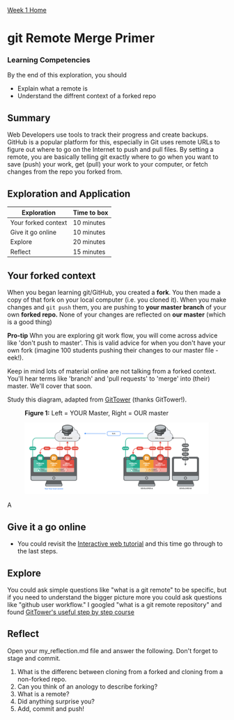 [Week 1 Home](../)

# git Remote Merge Primer 

### Learning Competencies
By the end of this exploration, you should

- Explain what a remote is
- Understand the diffrent context of a forked repo


## Summary
Web Developers use tools to track their progress and create backups. GitHub is a popular platform for this, especially in Git uses remote URLs to figure out where to go on the Internet to push and pull files. By setting a remote, you are basically telling git exactly where to go when you want to save (push) your work, get (pull) your work to your computer, or fetch changes from the repo you forked from.

## Exploration and Application

Exploration | Time to box |
------------|----------|
Your forked context | 10 minutes
Give it go online | 10 minutes |
Explore | 20 minutes 
Reflect | 15 minutes |


## Your forked context 
When you began learning git/GitHub, you created a __fork__. 
You then made a copy of that fork on your local computer (i.e. you cloned it).
When you make changes and `git push` them, you are pushing to __your master branch__ of your own __forked repo.__ None of your changes are reflected on __our master__ (which is a good thing) 

__Pro-tip__  Whn you are exploring git work flow, you will come across advice like 'don't push to master'. This is valid advice for when you don't have your own fork (imagine 100 students pushing their changes to our master file -eek!). 

Keep in mind lots of material online are not talking from a forked context. You'll hear terms like 'branch' and 'pull requests' to 'merge' into (their) master. We'll cover that soon.  

Study this diagram, adapted from [GitTower](https://www.git-tower.com/learn/git/ebook/en/command-line/remote-repositories/introduction) (thanks GitTower!). 

<figure>
  <figcaption>
    <p><strong>Figure 1:</strong> Left = YOUR Master, Right = OUR master</p>
  </figcaption>
  <img src="../../images/github_10_fork.png" alt="Fork GitHub Repo"><br>

</figure>
A

## Give it a go online
 - You could revisit the [Interactive web tutorial](https://try.github.io/levels/1/challenges/1) and this time go through to the last steps. 


## Explore 
You could ask simple questions like "what is a git remote" to be specific, but if you need to understand the bigger picture more you could ask questions like "github user workflow." I googled "what is a git remote repository" and found [GitTower's useful step by step course](https://www.git-tower.com/learn/git/ebook/en/command-line/remote-repositories/introduction)


## Reflect
Open your my_reflection.md file and answer the following. Don't forget to stage and commit.  

1. What is the differenc between cloning from a forked and cloning from a non-forked repo. 
2. Can you think of an anology to describe forking?
3. What is a remote? 
4. Did anything surprise you?
5. Add, commit and push! 


